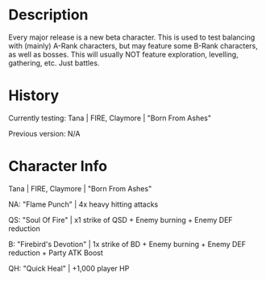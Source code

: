 # Description
Every major release is a new beta character. This is used to test balancing with (mainly) A-Rank characters, but may feature some B-Rank characters, as well as bosses. This will usually NOT feature exploration, levelling, gathering, etc. Just battles.

# History
Currently testing: Tana | FIRE, Claymore | "Born From Ashes"

Previous version: N/A

# Character Info
Tana | FIRE, Claymore | "Born From Ashes"

NA: "Flame Punch" | 4x heavy hitting attacks

QS: "Soul Of Fire" | x1 strike of QSD + Enemy burning + Enemy DEF reduction

B: "Firebird's Devotion" | 1x strike of BD + Enemy burning + Enemy DEF reduction + Party ATK Boost

QH: "Quick Heal" | +1,000 player HP
